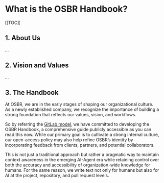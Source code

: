 # What is the OSBR Handbook?

[[TOC]]

## 1. About Us

...

## 2. Vision and Values

...


## 3. The Handbook

At OSBR, we are in the early stages of shaping our organizational culture. As a newly established company, we recognize the importance of building a strong foundation that reflects our values, vision, and  workflows. 

So by referring the [GitLab model](https://www.hbs.edu/faculty/Pages/item.aspx?num=57917), we have committed to developing the OSBR Handbook, a comprehensive guide publicly accessible as you can read this now. While our primary goal is to cultivate a strong internal culture, our open-access policy may also help refine OSBR’s identity by incorporating feedback from clients, partners, and potential collaborators.

This is not just a traditional approach but rather a pragmatic way to maintain context awareness in the emerging AI-Agent era while retaining control over both the accuracy and accessibility of organization-wide knowledge for humans. For the same reason, we write text not only for humans but also for AI at the project, repository, and pull request levels.

